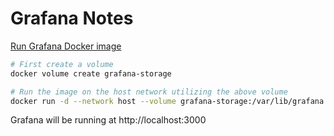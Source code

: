 # Grafana Notes

[Run Grafana Docker image](https://grafana.com/docs/grafana/latest/setup-grafana/installation/docker/)

```bash
# First create a volume
docker volume create grafana-storage

# Run the image on the host network utilizing the above volume
docker run -d --network host --volume grafana-storage:/var/lib/grafana --name grafana grafana/grafana-enterprise:11.0.0
```

Grafana will be running at http://localhost:3000